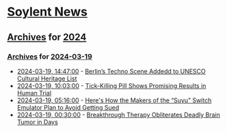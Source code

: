 # [Soylent News](../../../README.md)

## [Archives](../../index.md) for [2024](../index.md)

### [Archives](../../index.md) for [2024-03-19](index.md)

* [2024-03-19, 14:47:00](https://soylentnews.org/article.pl?sid=24/03/18/0529259&from=rss) - [Berlin’s Techno Scene Addedd to UNESCO Cultural Heritage List](https://soylentnews.org/article.pl?sid=24/03/18/0529259&from=rss)
* [2024-03-19, 10:03:00](https://soylentnews.org/article.pl?sid=24/03/18/0524244&from=rss) - [Tick-Killing Pill Shows Promising Results in Human Trial](https://soylentnews.org/article.pl?sid=24/03/18/0524244&from=rss)
* [2024-03-19, 05:16:00](https://soylentnews.org/article.pl?sid=24/03/18/0518237&from=rss) - [Here's How the Makers of the “Suyu” Switch Emulator Plan to Avoid Getting Sued](https://soylentnews.org/article.pl?sid=24/03/18/0518237&from=rss)
* [2024-03-19, 00:30:00](https://soylentnews.org/article.pl?sid=24/03/17/1942248&from=rss) - [Breakthrough Therapy Obliterates Deadly Brain Tumor in Days](https://soylentnews.org/article.pl?sid=24/03/17/1942248&from=rss)
